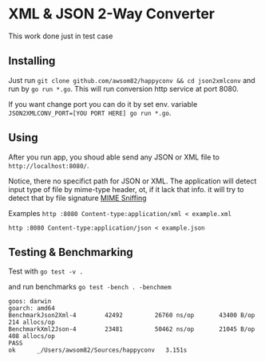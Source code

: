 # XML & JSON 2-Way Converter
This work done just in test case

## Installing

Just run `git clone github.com/awsom82/happyconv && cd json2xmlconv` and run by `go run *.go`.
This will run conversion http service at port 8080. 

If you want change port you can do it by set env. variable `JSON2XMLCONV_PORT=[YOU PORT HERE] go run *.go`. 


## Using
After you run app, you shoud able send any JSON or XML file to `http://localhost:8080/`.

Notice, there no specifict path for JSON or XML. The application will detect input type of file by mime-type header, ot, if it lack that info. it will try to detect that by file signature [MIME Sniffing](https://mimesniff.spec.whatwg.org)

Examples
`http :8080 Content-type:application/xml < example.xml`

`http :8080 Content-type:application/json < example.json`


## Testing & Benchmarking

Test with `go test -v .`

and run benchmarks 
`go test -bench . -benchmem`

```
goos: darwin
goarch: amd64
BenchmarkJson2Xml-4   	   42492	     26760 ns/op	   43400 B/op	     214 allocs/op
BenchmarkXml2Json-4   	   23481	     50462 ns/op	   21045 B/op	     408 allocs/op
PASS
ok  	_/Users/awsom82/Sources/happyconv	3.151s
```